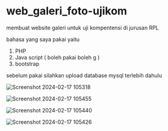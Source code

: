 # web_galeri_foto-ujikom
membuat website galeri untuk uji kompentensi di jurusan RPL

bahasa yang saya pakai yaitu 
1. PHP
2. Java script ( boleh pakai boleh g )
3. bootstrap

sebelum pakai silahkan upload database mysql terlebih dahulu

![Screenshot 2024-02-17 105318](https://github.com/dffhaa/web_galeri_foto-ujikom/assets/134750606/7bf46a84-e315-4588-809b-1aad2d4940e3)

![Screenshot 2024-02-17 105455](https://github.com/dffhaa/web_galeri_foto-ujikom/assets/134750606/ac9362e2-dbbe-43e2-ba4d-734d12c4c6e8)

![Screenshot 2024-02-17 105440](https://github.com/dffhaa/web_galeri_foto-ujikom/assets/134750606/ebe4a2a6-abc4-47b0-9207-57b33885674b)

![Screenshot 2024-02-17 105426](https://github.com/dffhaa/web_galeri_foto-ujikom/assets/134750606/78ef9ae5-316d-402f-b22d-a84bfe1123fb)

